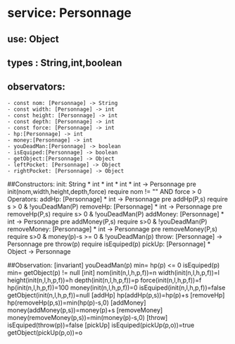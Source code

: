 # service: Personnage
## use: Object
## types : String,int,boolean 
## observators:
	- const nom: [Personnage] -> String
	- const width: [Personnage] -> int
	- const height: [Personnage] -> int
	- const depth: [Personnage] -> int
	- const force: [Personnage] -> int
	- hp:[Personnage] -> int
	- money:[Personnage] -> int
	- youDeadMan:[Personnage] -> boolean
	- isEquiped:[Personnage] -> boolean
	- getObject:[Personnage] -> Object
	- leftPocket: [Personnage] -> Object
	- rightPocket: [Personnage] -> Object

##Constructors:
	init: String * int * int * int * int -> Personnage
	 pre init(nom,width,height,depth,force) require nom != "" AND force > 0
	Operators:
		addHp: [Personnage] * int -> Personnage
			pre addHp(P,s) require s > 0 & !youDeadMan(P)
		removeHp: [Personnage] * int -> Personnage
			pre removeHp(P,s) require s> 0 & !youDeadMan(P)
		addMoney: [Personnage] * int -> Personnage
			pre addMoney(P,s) require s>0 & !youDeadMan(P)
		removeMoney: [Personnage] * int -> Personnage
			pre removeMoney(P,s) require s>0 & money(p)-s >= 0 & !youDeadMan(p)
		throw: [Personnage] -> Personnage
			pre throw(p) require isEquiped(p)
		pickUp: [Personnage] * Object -> Personnage



##Observation:
	[invariant]
		youDeadMan(p) min= hp(p) <= 0
		isEquiped(p) min= getObject(p) != null
	[init]
		nom(init(n,l,h,p,f))=n
		width(init(n,l,h,p,f))=l
		height(init(n,l,h,p,f))=h
		depth(init(n,l,h,p,f))=p
		force(init(n,l,h,p,f))=f
		hp(init(n,l,h,p,f))=100
		money(init(n,l,h,p,f))=0
		isEquiped(init(n,l,h,p,f))=false
		getObject(init(n,l,h,p,f))=null
	[addHp]
		hp(addHp(p,s))=hp(p)+s
	[removeHp]
		hp(removeHp(p,s))=min(hp(p)-s,0)
	[addMoney]
		money(addMoney(p,s))=money(p)+s
	[removeMoney]
		money(removeMoney(p,s))=min(money(p)-s,0)
	[throw]
		isEquiped(throw(p))=false
	[pickUp]
		isEquiped(pickUp(p,o))=true
		getObject(pickUp(p,o))=o

	